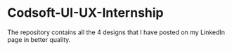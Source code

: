 # Codsoft-UI-UX-Internship
The repository contains all the 4 designs that I have posted on my LinkedIn page in better quality.
